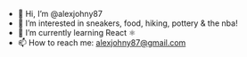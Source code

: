 - 👋 Hi, I’m @alexjohny87
- 👀 I’m interested in sneakers, food, hiking, pottery & the nba!
- 🌱 I’m currently learning React ⚛️
- 📫 How to reach me: alexjohny87@gmail.com

<!---
alexjohny87/alexjohny87 is a ✨ special ✨ repository because its `README.md` (this file) appears on your GitHub profile.
You can click the Preview link to take a look at your changes.
--->
